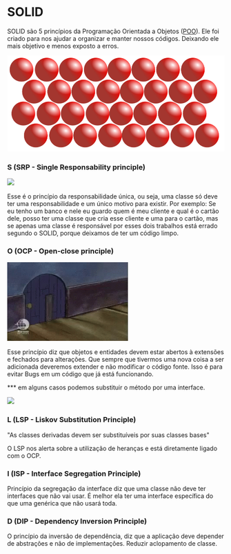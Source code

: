 # SOLID

SOLID são 5 princípios da Programação Orientada a Objetos ([POO](https://pt.wikipedia.org/wiki/Programa%C3%A7%C3%A3o_orientada_a_objetos)).
Ele foi criado para nos ajudar a organizar e manter nossos códigos. Deixando ele mais objetivo e menos exposto a erros.
<div style="align: center">
  <img src="https://github.com/coderanac/waffle-betizado/blob/master/assets-waffles/Solid.png" />
</div>

### S (SRP - Single Responsability principle)

<img src="https://github.com/coderanac/waffle-betizado/blob/master/assets-waffles/single.gif" />

Esse é o princípio da responsabilidade única, ou seja, uma classe só deve ter uma responsabilidade e um único motivo para existir. Por exemplo:
Se eu tenho um banco e nele eu guardo quem é meu cliente e qual é o cartão dele, posso ter uma classe que cria esse cliente e uma para o cartão, mas se apenas uma classe
é responsável por esses dois trabalhos está errado segundo o SOLID, porque deixamos de ter um código limpo.

### O (OCP - Open-close principle)

<img src="https://github.com/coderanac/waffle-betizado/blob/master/assets-waffles/open-close.gif" />

Esse princípio diz que objetos e entidades devem estar abertos à extensões e fechados para alterações. Que sempre que tivermos uma nova coisa a ser adicionada deveremos
extender e não modificar o código fonte. Isso é para evitar Bugs em um código que já está funcionando.

*** em alguns casos podemos substituir o método por uma interface.

<img src="https://github.com/coderanac/waffle-betizado/blob/master/assets-waffles/soup-letter.giff" />

### L (LSP - Liskov Substitution Principle)

"As classes derivadas devem ser substituíveis por suas classes bases"

O LSP nos alerta sobre a utilização de heranças e está diretamente ligado com o OCP.

### I (ISP - Interface Segregation Principle)

Princípio da segregação da interface diz que uma classe não deve ter interfaces que não vai usar. É melhor ela ter uma interface específica do que uma genérica que não
usará toda.

### D (DIP - Dependency Inversion Principle)

O princípio da inversão de dependência, diz que a aplicação deve depender de abstrações e não de implementações. Reduzir aclopamento de classe.
